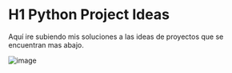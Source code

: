 # H1 Python Project Ideas
Aquí ire subiendo mis soluciones a las ideas de proyectos que se encuentran mas abajo.


![image](https://user-images.githubusercontent.com/56122751/90594564-17a74f80-e1c1-11ea-98e6-0630e9243090.png)
